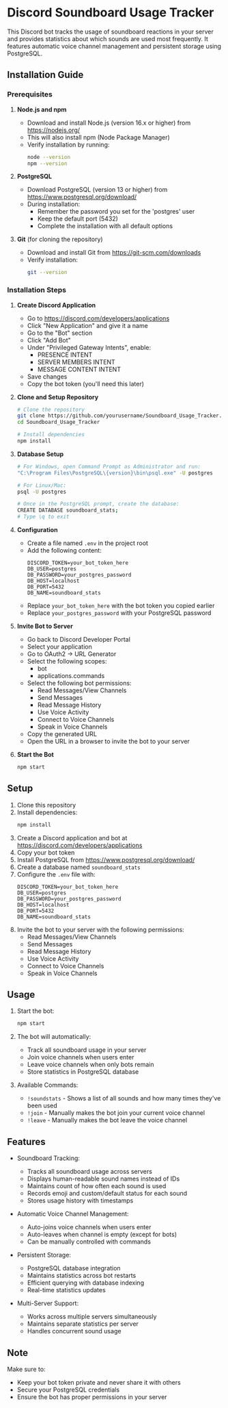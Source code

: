 # Discord Soundboard Usage Tracker

This Discord bot tracks the usage of soundboard reactions in your server and provides statistics about which sounds are used most frequently. It features automatic voice channel management and persistent storage using PostgreSQL.

## Installation Guide

### Prerequisites
1. **Node.js and npm**
   - Download and install Node.js (version 16.x or higher) from https://nodejs.org/
   - This will also install npm (Node Package Manager)
   - Verify installation by running:
     ```bash
     node --version
     npm --version
     ```

2. **PostgreSQL**
   - Download PostgreSQL (version 13 or higher) from https://www.postgresql.org/download/
   - During installation:
     - Remember the password you set for the 'postgres' user
     - Keep the default port (5432)
     - Complete the installation with all default options

3. **Git** (for cloning the repository)
   - Download and install Git from https://git-scm.com/downloads
   - Verify installation:
     ```bash
     git --version
     ```

### Installation Steps

1. **Create Discord Application**
   - Go to https://discord.com/developers/applications
   - Click "New Application" and give it a name
   - Go to the "Bot" section
   - Click "Add Bot"
   - Under "Privileged Gateway Intents", enable:
     - PRESENCE INTENT
     - SERVER MEMBERS INTENT
     - MESSAGE CONTENT INTENT
   - Save changes
   - Copy the bot token (you'll need this later)

2. **Clone and Setup Repository**
   ```bash
   # Clone the repository
   git clone https://github.com/yourusername/Soundboard_Usage_Tracker.git
   cd Soundboard_Usage_Tracker

   # Install dependencies
   npm install
   ```

3. **Database Setup**
   ```bash
   # For Windows, open Command Prompt as Administrator and run:
   "C:\Program Files\PostgreSQL\{version}\bin\psql.exe" -U postgres
   
   # For Linux/Mac:
   psql -U postgres

   # Once in the PostgreSQL prompt, create the database:
   CREATE DATABASE soundboard_stats;
   # Type \q to exit
   ```

4. **Configuration**
   - Create a file named `.env` in the project root
   - Add the following content:
     ```
     DISCORD_TOKEN=your_bot_token_here
     DB_USER=postgres
     DB_PASSWORD=your_postgres_password
     DB_HOST=localhost
     DB_PORT=5432
     DB_NAME=soundboard_stats
     ```
   - Replace `your_bot_token_here` with the bot token you copied earlier
   - Replace `your_postgres_password` with your PostgreSQL password

5. **Invite Bot to Server**
   - Go back to Discord Developer Portal
   - Select your application
   - Go to OAuth2 → URL Generator
   - Select the following scopes:
     - bot
     - applications.commands
   - Select the following bot permissions:
     - Read Messages/View Channels
     - Send Messages
     - Read Message History
     - Use Voice Activity
     - Connect to Voice Channels
     - Speak in Voice Channels
   - Copy the generated URL
   - Open the URL in a browser to invite the bot to your server

6. **Start the Bot**
   ```bash
   npm start
   ```

## Setup

1. Clone this repository
2. Install dependencies:
   ```bash
   npm install
   ```
3. Create a Discord application and bot at https://discord.com/developers/applications
4. Copy your bot token
5. Install PostgreSQL from https://www.postgresql.org/download/
6. Create a database named `soundboard_stats`
7. Configure the `.env` file with:
   ```
   DISCORD_TOKEN=your_bot_token_here
   DB_USER=postgres
   DB_PASSWORD=your_postgres_password
   DB_HOST=localhost
   DB_PORT=5432
   DB_NAME=soundboard_stats
   ```
8. Invite the bot to your server with the following permissions:
   - Read Messages/View Channels
   - Send Messages
   - Read Message History
   - Use Voice Activity
   - Connect to Voice Channels
   - Speak in Voice Channels

## Usage

1. Start the bot:
   ```bash
   npm start
   ```

2. The bot will automatically:
   - Track all soundboard usage in your server
   - Join voice channels when users enter
   - Leave voice channels when only bots remain
   - Store statistics in PostgreSQL database

3. Available Commands:
   - `!soundstats` - Shows a list of all sounds and how many times they've been used
   - `!join` - Manually makes the bot join your current voice channel
   - `!leave` - Manually makes the bot leave the voice channel

## Features

- Soundboard Tracking:
  - Tracks all soundboard usage across servers
  - Displays human-readable sound names instead of IDs
  - Maintains count of how often each sound is used
  - Records emoji and custom/default status for each sound
  - Stores usage history with timestamps

- Automatic Voice Channel Management:
  - Auto-joins voice channels when users enter
  - Auto-leaves when channel is empty (except for bots)
  - Can be manually controlled with commands

- Persistent Storage:
  - PostgreSQL database integration
  - Maintains statistics across bot restarts
  - Efficient querying with database indexing
  - Real-time statistics updates

- Multi-Server Support:
  - Works across multiple servers simultaneously
  - Maintains separate statistics per server
  - Handles concurrent sound usage

## Note

Make sure to:
- Keep your bot token private and never share it with others
- Secure your PostgreSQL credentials
- Ensure the bot has proper permissions in your server 